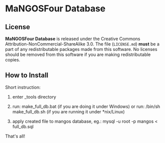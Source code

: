 MaNGOSFour Database
==========

License
-------
**MaNGOSFour Database** is released under the Creative Commons Attribution-NonCommercial-ShareAlike 3.0.
The file (`LICENSE.md`) **must** be a part of any redistributable packages
made from this software.  No licenses should be removed from this software if
you are making redistributable copies.

How to Install
-------
Short instruction:

1. enter _tools directory

2. run: make_full_db.bat (if you are doing it under Windows) or run: /bin/sh make_full_db.sh (if you are running
   it under *nix/Linux)

3. apply created file to mangos database, eg.: mysql -u root -p mangos < full_db.sql

That's all!
